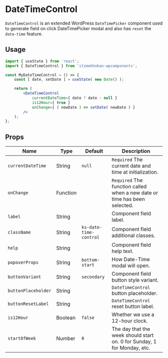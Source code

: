 # DateTimeControl

`DateTimeControl` is an extended WordPress `DateTimePicker` component used to generate field on click DateTimePicker modal and also has `reset` the `date-time` feature.

## Usage

```jsx
import { useState } from 'react';
import { DateTimeControl } from 'itzmekhokan-wpcomponents';

const MyDateTimeControl = () => {
	const [ date, setDate ] = useState( new Date() );

	return (
        <DateTimeControl
            currentDateTime={ date ? date : null }
            is12Hour={ true }
            onChange={ ( newDate ) => setDate( newDate ) }
        />
	);
};
```

## Props

Name | Type | Default | Description
--- | --- | --- | ---
`currentDateTime` | String | `null` | `Required` The current date and time at initialization.
`onChange` | Function |  | `Required` The function called when a new date or time has been selected.
`label` | String |  | Component field label.
`className` | String | `ks-date-time-control` | Component field additional classes.
`help` | String |  | Component field help text.
`popoverProps` | String | `bottom-start` | How Date-Time modal will open.
`buttonVariant` | String | `secondary` | Component field button style variant.
`buttonPlaceholder` | String |  | `DateTimeControl` button placeholder.
`buttonResetLabel` | String |  | `DateTimeControl` reset button label.
`is12Hour` | Boolean | `false` | Whether we use a 12-hour clock.
`startOfWeek` | Number | `0` | The day that the week should start on. 0 for Sunday, 1 for Monday, etc.